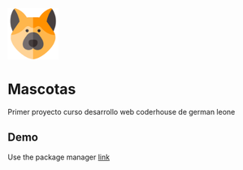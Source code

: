 <img src="image/logo3.png" width="100px">

# Mascotas

Primer proyecto curso desarrollo web coderhouse de german leone

## Demo

Use the package manager [link](https://gerleone.github.io/mascotasleoneg/)